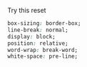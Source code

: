 Try this reset

```css
box-sizing: border-box;
line-break: normal;
display: block;
position: relative;
word-wrap: break-word;
white-space: pre-line;
```
